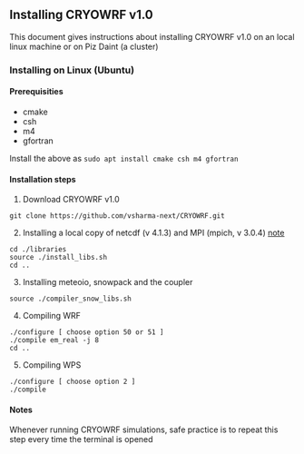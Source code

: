 ## Installing CRYOWRF v1.0

This document gives instructions about installing CRYOWRF v1.0 on an local linux machine or on Piz Daint (a cluster) 



### Installing on Linux (Ubuntu)

#### Prerequisities 

* cmake
* csh
* m4
* gfortran

Install the above as ``` sudo apt install cmake csh m4 gfortran ```

#### Installation steps

1. Download CRYOWRF v1.0

```
git clone https://github.com/vsharma-next/CRYOWRF.git
```

2. Installing a local copy of netcdf (v 4.1.3) and MPI (mpich, v 3.0.4) [note](#notes)
```
cd ./libraries
source ./install_libs.sh 
cd ..
```

3. Installing meteoio, snowpack and the coupler
```
source ./compiler_snow_libs.sh
```

4. Compiling WRF
```
./configure [ choose option 50 or 51 ]
./compile em_real -j 8
cd ..
```

5. Compiling WPS
  
```
./configure [ choose option 2 ]
./compile
```

#### Notes
Whenever running CRYOWRF simulations, safe practice is to repeat this step every time the terminal is opened

